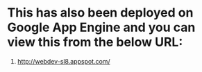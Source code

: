 # This has also been deployed on Google App Engine and you can view this from the below URL:
1. http://webdev-sl8.appspot.com/

